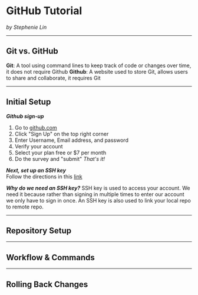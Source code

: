 # GitHub Tutorial

_by Stephenie Lin_

---
## Git vs. GitHub
**Git**: A tool using command lines to keep track of code or changes over time, it does not require Github
**Github**: A website used to store Git, allows users to share and collaborate, it requires Git


---
## Initial Setup  
**_Github sign-up_** 
1. Go to [github.com](https://github.com/)
2. Click "Sign Up" on the top right corner
3. Enter Username, Email address, and password
4. Verify your account
5. Select your plan free or $7 per month
6. Do the survey and "submit"
_That's it!_ 

**_Next, set up an SSH key_**  
Follow the directions in this [link](https://github.com/hstatsep/ide50)  

**_Why do we need an SSH key?_**
SSH key is used to access your account. We need it because rather than signing in multiple times to enter our account we only have to sign in once. An SSH key is also used to link your local repo to remote repo.        

---
## Repository Setup



---
## Workflow & Commands



---
## Rolling Back Changes